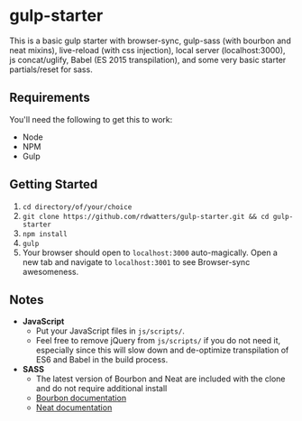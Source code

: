 # gulp-starter

This is a basic gulp starter with browser-sync, gulp-sass (with bourbon and neat mixins), live-reload (with css injection), local server (localhost:3000), js concat/uglify, Babel (ES 2015 transpilation), and some very basic starter partials/reset for sass.

## Requirements

You'll need the following to get this to work:

* Node
* NPM
* Gulp

## Getting Started

1. `cd directory/of/your/choice`
2. `git clone https://github.com/rdwatters/gulp-starter.git && cd gulp-starter`
3. `npm install`
4. `gulp`
5. Your browser should open to `localhost:3000` auto-magically. Open a new tab and navigate to `localhost:3001` to see Browser-sync awesomeness.

## Notes

* **JavaScript** 
    - Put your JavaScript files in `js/scripts/`.
    - Feel free to remove jQuery from `js/scripts/` if you do not need it, especially since this will slow down and de-optimize transpilation of ES6 and Babel in the build process. 
* **SASS**
    - The latest version of Bourbon and Neat are included with the clone and do not require additional install
    - [Bourbon documentation](http://bourbon.io/docs/)
    - [Neat documentation](http://thoughtbot.github.io/neat-docs/latest/#fill-parent) 




